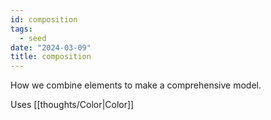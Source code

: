 ```yaml
---
id: composition
tags:
  - seed
date: "2024-03-09"
title: composition
---
```


How we combine elements to make a comprehensive model.

Uses [[thoughts/Color|Color]]
